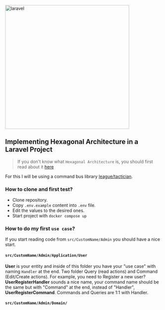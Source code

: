 <img alt="laravel" src="https://raw.githubusercontent.com/laravel/art/master/logo-lockup/5%20SVG/2%20CMYK/1%20Full%20Color/laravel-logolockup-cmyk-red.svg" width="400">

## Implementing Hexagonal Architecture in a Laravel Project

> If you don't know what `Hexagonal Architecture` is, you should first read about it [here][hexagonal_doc]

For this I will be using a command bus library [league/tactician][tactician_doc].

### How to clone and first test?

- Clone repository.
- Copy `.env.example` content into `.env` file.
- Edit the values to the desired ones.
- Start project with `docker compose up`

### How to do my first `use case`?

If you start reading code from `src/CustomName/Admin` you should have a nice start.

#### `src/CustomName/Admin/Application/User`

**User** is your entity and inside of this folder you have your "use case" with naming `Handler` at the end. Two folder Query (read actions) and Command (Edit/Create actions). For example, you need to Register a new user? **UserRegisterHandler** sounds a nice name, your command name should be the same but with "Command" at the end, instead of "Handler", **UserRegisterCommand**.
Commands and Queries are 1:1 with Handler.

#### `src/CustomName/Admin/Domain/`



[hexagonal_doc]: https://blog.ndepend.com/hexagonal-architecture/

[tactician_doc]: https://tactician.thephpleague.com/
